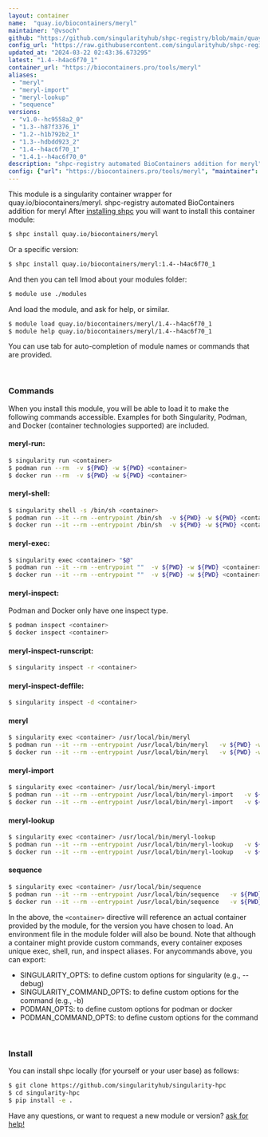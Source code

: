 ```yaml
---
layout: container
name:  "quay.io/biocontainers/meryl"
maintainer: "@vsoch"
github: "https://github.com/singularityhub/shpc-registry/blob/main/quay.io/biocontainers/meryl/container.yaml"
config_url: "https://raw.githubusercontent.com/singularityhub/shpc-registry/main/quay.io/biocontainers/meryl/container.yaml"
updated_at: "2024-03-22 02:43:36.673295"
latest: "1.4--h4ac6f70_1"
container_url: "https://biocontainers.pro/tools/meryl"
aliases:
 - "meryl"
 - "meryl-import"
 - "meryl-lookup"
 - "sequence"
versions:
 - "v1.0--hc9558a2_0"
 - "1.3--h87f3376_1"
 - "1.2--h1b792b2_1"
 - "1.3--hdbdd923_2"
 - "1.4--h4ac6f70_1"
 - "1.4.1--h4ac6f70_0"
description: "shpc-registry automated BioContainers addition for meryl"
config: {"url": "https://biocontainers.pro/tools/meryl", "maintainer": "@vsoch", "description": "shpc-registry automated BioContainers addition for meryl", "latest": {"1.4--h4ac6f70_1": "sha256:0d51ea50813ba9188a9ca1b8813d22b7b36edf81f03aa43654c54b575ff856bc"}, "tags": {"v1.0--hc9558a2_0": "sha256:09fb2dd161e0f96f755dd567d59d12b802fb757af1cc9642c5b851903dbb6099", "1.3--h87f3376_1": "sha256:09d885c2ff293aff190cf2b8f8d022bbb5d590c4b3af8805d9c0536ba4a59faa", "1.2--h1b792b2_1": "sha256:69343475b90a3401e09a4358365ee8c1d807b5ec534b628e324a95ac8d39731f", "1.3--hdbdd923_2": "sha256:9cfe97fba3df7674a5edb91a4eb5a9108c39dcea0732471afaeac98d7c51ba42", "1.4--h4ac6f70_1": "sha256:0d51ea50813ba9188a9ca1b8813d22b7b36edf81f03aa43654c54b575ff856bc", "1.4.1--h4ac6f70_0": "sha256:60ba02cde408b606fc1834ef3261c5abc33796d39bf9640dcee307c256501093"}, "docker": "quay.io/biocontainers/meryl", "aliases": {"meryl": "/usr/local/bin/meryl", "meryl-import": "/usr/local/bin/meryl-import", "meryl-lookup": "/usr/local/bin/meryl-lookup", "sequence": "/usr/local/bin/sequence"}}
---
```


This module is a singularity container wrapper for quay.io/biocontainers/meryl.
shpc-registry automated BioContainers addition for meryl
After [installing shpc](#install) you will want to install this container module:


```bash
$ shpc install quay.io/biocontainers/meryl
```

Or a specific version:

```bash
$ shpc install quay.io/biocontainers/meryl:1.4--h4ac6f70_1
```

And then you can tell lmod about your modules folder:

```bash
$ module use ./modules
```

And load the module, and ask for help, or similar.

```bash
$ module load quay.io/biocontainers/meryl/1.4--h4ac6f70_1
$ module help quay.io/biocontainers/meryl/1.4--h4ac6f70_1
```

You can use tab for auto-completion of module names or commands that are provided.

<br>

### Commands

When you install this module, you will be able to load it to make the following commands accessible.
Examples for both Singularity, Podman, and Docker (container technologies supported) are included.

#### meryl-run:

```bash
$ singularity run <container>
$ podman run --rm  -v ${PWD} -w ${PWD} <container>
$ docker run --rm  -v ${PWD} -w ${PWD} <container>
```

#### meryl-shell:

```bash
$ singularity shell -s /bin/sh <container>
$ podman run --it --rm --entrypoint /bin/sh  -v ${PWD} -w ${PWD} <container>
$ docker run --it --rm --entrypoint /bin/sh  -v ${PWD} -w ${PWD} <container>
```

#### meryl-exec:

```bash
$ singularity exec <container> "$@"
$ podman run --it --rm --entrypoint ""  -v ${PWD} -w ${PWD} <container> "$@"
$ docker run --it --rm --entrypoint ""  -v ${PWD} -w ${PWD} <container> "$@"
```

#### meryl-inspect:

Podman and Docker only have one inspect type.

```bash
$ podman inspect <container>
$ docker inspect <container>
```

#### meryl-inspect-runscript:

```bash
$ singularity inspect -r <container>
```

#### meryl-inspect-deffile:

```bash
$ singularity inspect -d <container>
```


#### meryl

```bash
$ singularity exec <container> /usr/local/bin/meryl
$ podman run --it --rm --entrypoint /usr/local/bin/meryl   -v ${PWD} -w ${PWD} <container> -c " $@"
$ docker run --it --rm --entrypoint /usr/local/bin/meryl   -v ${PWD} -w ${PWD} <container> -c " $@"
```


#### meryl-import

```bash
$ singularity exec <container> /usr/local/bin/meryl-import
$ podman run --it --rm --entrypoint /usr/local/bin/meryl-import   -v ${PWD} -w ${PWD} <container> -c " $@"
$ docker run --it --rm --entrypoint /usr/local/bin/meryl-import   -v ${PWD} -w ${PWD} <container> -c " $@"
```


#### meryl-lookup

```bash
$ singularity exec <container> /usr/local/bin/meryl-lookup
$ podman run --it --rm --entrypoint /usr/local/bin/meryl-lookup   -v ${PWD} -w ${PWD} <container> -c " $@"
$ docker run --it --rm --entrypoint /usr/local/bin/meryl-lookup   -v ${PWD} -w ${PWD} <container> -c " $@"
```


#### sequence

```bash
$ singularity exec <container> /usr/local/bin/sequence
$ podman run --it --rm --entrypoint /usr/local/bin/sequence   -v ${PWD} -w ${PWD} <container> -c " $@"
$ docker run --it --rm --entrypoint /usr/local/bin/sequence   -v ${PWD} -w ${PWD} <container> -c " $@"
```



In the above, the `<container>` directive will reference an actual container provided
by the module, for the version you have chosen to load. An environment file in the
module folder will also be bound. Note that although a container
might provide custom commands, every container exposes unique exec, shell, run, and
inspect aliases. For anycommands above, you can export:

 - SINGULARITY_OPTS: to define custom options for singularity (e.g., --debug)
 - SINGULARITY_COMMAND_OPTS: to define custom options for the command (e.g., -b)
 - PODMAN_OPTS: to define custom options for podman or docker
 - PODMAN_COMMAND_OPTS: to define custom options for the command

<br>

### Install

You can install shpc locally (for yourself or your user base) as follows:

```bash
$ git clone https://github.com/singularityhub/singularity-hpc
$ cd singularity-hpc
$ pip install -e .
```

Have any questions, or want to request a new module or version? [ask for help!](https://github.com/singularityhub/singularity-hpc/issues)